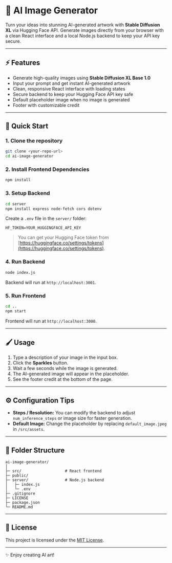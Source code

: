 # 🌌 AI Image Generator

Turn your ideas into stunning AI-generated artwork with **Stable Diffusion XL** via Hugging Face API.
Generate images directly from your browser with a clean React interface and a local Node.js backend to keep your API key secure.

---

## ⚡ Features

* Generate high-quality images using **Stable Diffusion XL Base 1.0**
* Input your prompt and get instant AI-generated artwork
* Clean, responsive React interface with loading states
* Secure backend to keep your Hugging Face API key safe
* Default placeholder image when no image is generated
* Footer with customizable credit

---

## 🚀 Quick Start

### 1. Clone the repository

```bash
git clone <your-repo-url>
cd ai-image-generator
```

### 2. Install Frontend Dependencies

```bash
npm install
```

### 3. Setup Backend

```bash
cd server
npm install express node-fetch cors dotenv
```

Create a `.env` file in the `server/` folder:

```
HF_TOKEN=YOUR_HUGGINGFACE_API_KEY
```

> You can get your Hugging Face token from [https://huggingface.co/settings/tokens](https://huggingface.co/settings/tokens).

### 4. Run Backend

```bash
node index.js
```

Backend will run at `http://localhost:3001`.

### 5. Run Frontend

```bash
cd ..
npm start
```

Frontend will run at `http://localhost:3000`.

---

## 🖌️ Usage

1. Type a description of your image in the input box.
2. Click the **Sparkles** button.
3. Wait a few seconds while the image is generated.
4. The AI-generated image will appear in the placeholder.
5. See the footer credit at the bottom of the page.

---

## ⚙️ Configuration Tips

* **Steps / Resolution:** You can modify the backend to adjust `num_inference_steps` or image size for faster generation.
* **Default Image:** Change the placeholder by replacing `default_image.jpeg` in `/src/assets`.

---

## 📂 Folder Structure

```
ai-image-generator/
│
├─ src/                   # React frontend
├─ public/
├─ server/                # Node.js backend
│   ├─ index.js
│   └─ .env
├─ .gitignore
├─ LICENSE
├─ package.json
└─ README.md
```

---

## 📜 License

This project is licensed under the [MIT License](LICENSE).

---

✨ Enjoy creating AI art!
